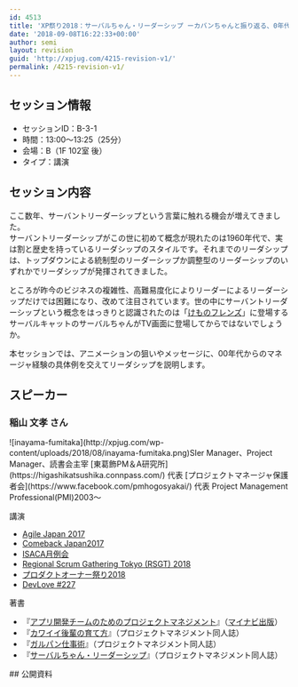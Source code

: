 ```yaml
---
id: 4513
title: 'XP祭り2018：サーバルちゃん・リーダーシップ ーカバンちゃんと振り返る、0年代からのマネージャ経験とかー（稲山文孝さん）'
date: '2018-09-08T16:22:33+00:00'
author: semi
layout: revision
guid: 'http://xpjug.com/4215-revision-v1/'
permalink: /4215-revision-v1/
---
```


## セッション情報

- セッションID：B-3-1
- 時間：13:00～13:25（25分）
- 会場：B（1F 102室 後）
- タイプ：講演

## セッション内容

ここ数年、サーバントリーダーシップという言葉に触れる機会が増えてきました。  
サーバントリーダーシップがこの世に初めて概念が現れたのは1960年代で、実は割と歴史を持っているリーダシップのスタイルです。それまでのリーダシップは、トップダウンによる統制型のリーダーシップか調整型のリーダーシップのいずれかでリーダシップが発揮されてきました。

ところが昨今のビジネスの複雑性、高難易度化によりリーダーによるリーダーシップだけでは困難になり、改めて注目されています。世の中にサーバントリーダーシップという概念をはっきりと認識されたのは「[けものフレンズ](https://kemono-friends.jp/)」に登場するサーバルキャットのサーバルちゃんがTV画面に登場してからではないでしょうか。

本セッションでは、アニメーションの狙いやメッセージに、00年代からのマネージャ経験の具体例を交えてリーダシップを説明します。

## スピーカー

### 稲山 文孝 さん

<div class="profile">![inayama-fumitaka](http://xpjug.com/wp-content/uploads/2018/08/inayama-fumitaka.png)SIer Manager、Project Manager、読書会主宰  
[東葛飾PM＆A研究所](https://higashikatsushika.connpass.com/) 代表  
[プロジェクトマネージャ保護者会](https://www.facebook.com/pmhogosyakai/) 代表  
Project Management Professional(PMI)2003～

講演

- [Agile Japan 2017](https://www.agilejapan.org/2017/)
- [Comeback Japan2017](https://comebackjapan.doorkeeper.jp/events/59537)
- [ISACA月例会](http://www.isaca.gr.jp/education/kako.html)
- [Regional Scrum Gathering Tokyo (RSGT) 2018](https://2018.scrumgatheringtokyo.org/)
- [プロダクトオーナー祭り2018](https://postudy.doorkeeper.jp/events/64846)
- [DevLove #227](https://devlove.doorkeeper.jp/events/74713)

著書

- 『[アプリ開発チームのためのプロジェクトマネジメント](https://book.mynavi.jp/ec/products/detail/id=38151)』（[マイナビ出版](http://pub.mynavi.jp/)）
- 『[カワイイ後輩の育て方](http://inayama.hatenadiary.jp/archive/category/%E3%82%AB%E3%83%AF%E3%82%A4%E3%82%A4%E5%BE%8C%E8%BC%A9%E3%81%AE%E8%82%B2%E3%81%A6%E6%96%B9)』（プロジェクトマネジメント同人誌）
- 『[ガルパン仕事術](http://inayama.hatenadiary.jp/archive/category/%E3%82%AC%E3%83%AB%E3%83%91%E3%83%B3%E4%BB%95%E4%BA%8B%E8%A1%93)』（プロジェクトマネジメント同人誌）
- 『[サーバルちゃん・リーダーシップ](http://inayama.hatenadiary.jp/archive/category/%E3%82%B5%E3%83%BC%E3%83%90%E3%83%AB%E3%81%A1%E3%82%83%E3%82%93%E3%83%BB%E3%83%AA%E3%83%BC%E3%83%80%E3%83%BC%E3%82%B7%E3%83%83%E3%83%97)』（プロジェクトマネジメント同人誌）

</div>## 公開資料

<script async="" class="speakerdeck-embed" data-id="6502095d5a034601bf5d605067b48884" data-ratio="1.77777777777778" src="//speakerdeck.com/assets/embed.js"></script>